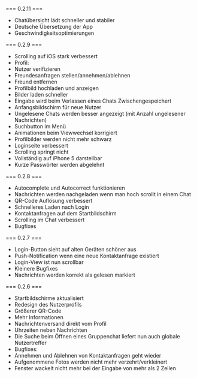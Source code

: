 === 0.2.11 ===
- Chatübersicht lädt schneller und stabiler
- Deutsche Übersetzung der App
- Geschwindigkeitsoptimierungen

=== 0.2.9 ===
- Scrolling auf iOS stark verbessert
- Profil:
 - Nutzer verifizieren
 - Freundesanfragen stellen/annehmen/ablehnen
 - Freund entfernen
 - Profilbild hochladen und anzeigen
- Bilder laden schneller
- Eingabe wird beim Verlassen eines Chats Zwischengespeichert
- Anfangsbildschirm für neue Nutzer
- Ungelesene Chats werden besser angezeigt (mit Anzahl ungelesener Nachrichten)
- Suchbutton im Menü
- Animationen beim Viewwechsel korrigiert
- Profilbilder werden nicht mehr schwarz
- Loginseite verbessert
 - Scrolling springt nicht
 - Vollständig auf iPhone 5 darstellbar
 - Kurze Passwörter werden abgelehnt

=== 0.2.8 ===
- Autocomplete und Autocorrect funktionieren
- Nachrichten werden nachgeladen wenn man hoch scrollt in einem Chat
- QR-Code Auflösung verbessert
- Schnelleres Laden nach Login
- Kontaktanfragen auf dem Startbildschirm
- Scrolling im Chat verbessert
- Bugfixes

=== 0.2.7 ===
- Login-Button sieht auf alten Geräten schöner aus
- Push-Notification wenn eine neue Kontaktanfrage existiert
- Login-View ist nun scrollbar
- Kleinere Bugfixes
- Nachrichten werden korrekt als gelesen markiert

=== 0.2.6 ===
- Startbildschirme aktualisiert
- Redesign des Nutzerprofils
 - Größerer QR-Code
 - Mehr Informationen
 - Nachrichtenversand direkt vom Profil
- Uhrzeiten neben Nachrichten
- Die Suche beim Öffnen eines Gruppenchat liefert nun auch globale Nutzertreffer
- Bugfixes:
 - Annehmen und Ablehnen von Kontaktanfragen geht wieder
 - Aufgenommene Fotos werden nicht mehr verzehrt/verkleinert
 - Fenster wackelt nicht mehr bei der Eingabe von mehr als 2 Zeilen
